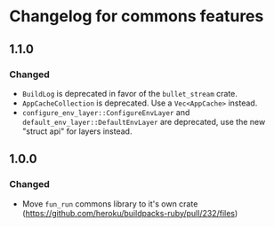 # Changelog for commons features

## 1.1.0

### Changed

- `BuildLog` is deprecated in favor of the `bullet_stream` crate.
- `AppCacheCollection` is deprecated. Use a `Vec<AppCache>` instead.
- `configure_env_layer::ConfigureEnvLayer` and `default_env_layer::DefaultEnvLayer` are deprecated, use the new "struct api" for layers instead.

## 1.0.0

### Changed

- Move `fun_run` commons library to it's own crate (https://github.com/heroku/buildpacks-ruby/pull/232/files)
